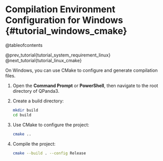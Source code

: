 Compilation Environment Configuration for Windows {#tutorial_windows_cmake}
=================================================

@tableofcontents

@prev_tutorial{tutorial_system_requirement_linux}
@next_tutorial{tutorial_linux_cmake}

On Windows, you can use CMake to configure and generate compilation files.

1. Open the **Command Prompt** or **PowerShell**, then navigate to the root directory of QPanda3.

2. Create a build directory:

   ```bash
   mkdir build
   cd build
   ```

3. Use CMake to configure the project:

    ```bash
    cmake ..
    ```

4. Compile the project:

    ```bash
    cmake --build . --config Release
    ```

